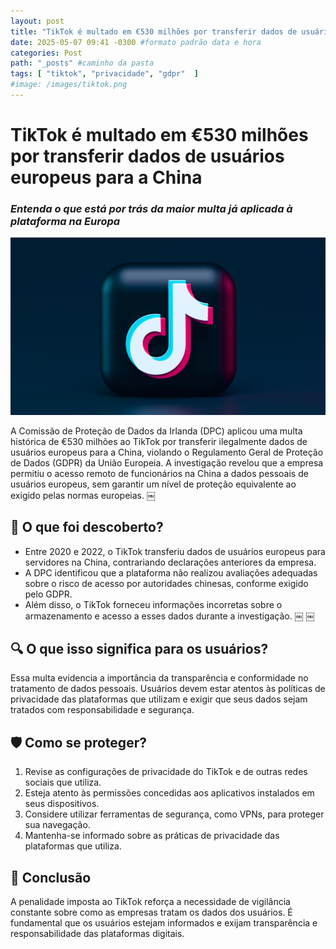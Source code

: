 ```yaml
---
layout: post
title: "TikTok é multado em €530 milhões por transferir dados de usuários europeus para a China" #titulo para a barra de enderecos
date: 2025-05-07 09:41 -0300 #formato padrão data e hora
categories: Post
path: "_posts" #caminho da pasta
tags: [ "tiktok", "privacidade", "gdpr"  ]
#image: /images/tiktok.png
---
```


# TikTok é multado em €530 milhões por transferir dados de usuários europeus para a China
### *Entenda o que está por trás da maior multa já aplicada à plataforma na Europa*

![](/images/tiktok.png)

A Comissão de Proteção de Dados da Irlanda (DPC) aplicou uma multa histórica de €530 milhões ao TikTok por transferir ilegalmente dados de usuários europeus para a China, violando o Regulamento Geral de Proteção de Dados (GDPR) da União Europeia. A investigação revelou que a empresa permitiu o acesso remoto de funcionários na China a dados pessoais de usuários europeus, sem garantir um nível de proteção equivalente ao exigido pelas normas europeias.  ￼

## 🧩 O que foi descoberto?
- Entre 2020 e 2022, o TikTok transferiu dados de usuários europeus para servidores na China, contrariando declarações anteriores da empresa.
- A DPC identificou que a plataforma não realizou avaliações adequadas sobre o risco de acesso por autoridades chinesas, conforme exigido pelo GDPR.
- Além disso, o TikTok forneceu informações incorretas sobre o armazenamento e acesso a esses dados durante a investigação.  ￼ ￼

## 🔍 O que isso significa para os usuários?

Essa multa evidencia a importância da transparência e conformidade no tratamento de dados pessoais. Usuários devem estar atentos às políticas de privacidade das plataformas que utilizam e exigir que seus dados sejam tratados com responsabilidade e segurança.

## 🛡️ Como se proteger?
1. Revise as configurações de privacidade do TikTok e de outras redes sociais que utiliza.
2. Esteja atento às permissões concedidas aos aplicativos instalados em seus dispositivos.
3. Considere utilizar ferramentas de segurança, como VPNs, para proteger sua navegação.
4. Mantenha-se informado sobre as práticas de privacidade das plataformas que utiliza.

## 📣 Conclusão

A penalidade imposta ao TikTok reforça a necessidade de vigilância constante sobre como as empresas tratam os dados dos usuários. É fundamental que os usuários estejam informados e exijam transparência e responsabilidade das plataformas digitais.